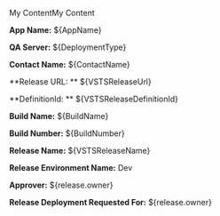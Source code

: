 My ContentMy Content

**App Name:** ${AppName}

**QA Server:** ${DeploymentType}

**Contact Name:** ${ContactName}

**Release URL: ** ${VSTSReleaseUrl}

**DefinitionId: ** ${VSTSReleaseDefinitionId}

 

**Build Name:** ${BuildName}

**Build Number:** ${BuildNumber}

 

**Release Name:** ${VSTSReleaseName}

**Release Environment Name:** Dev

**Approver:** ${release.owner}

**Release Deployment Requested For:** ${release.owner}
